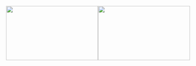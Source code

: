 <div style="display: flex; justify-content: center; align-items: center; width: 100%;">
  <img src="https://github-readme-stats.vercel.app/api?username=hypertseng&show_icons=true&theme=tokyonight&line_height=27" style="flex: 1; height: 150px; width: 100%; object-fit: contain;">
  <img src="https://github-readme-stats.vercel.app/api/top-langs/?username=hypertseng&theme=radical" style="flex: 1; height: 150px; width: 100%; object-fit: contain;">
</div>
